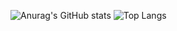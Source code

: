 
![Anurag's GitHub stats](https://github-readme-stats.vercel.app/api?username=caidol&show_icons=true&theme=shadow_red&title_color=e25822&text_color=ffffff&icon_color=e25822&border_color=e25822)
![Top Langs](https://github-readme-stats.vercel.app/api/top-langs/?username=caidol&size_weight=0.5&count_weight=0.5&layout=donut&exclude_repo=LegoLumberGame&theme=shadow_red&title_color=e25822&text_color=ffffff&icon_color=e25822&border_color=e25822)
